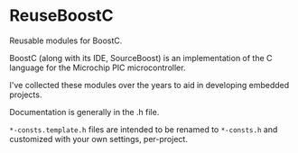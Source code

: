 # ReuseBoostC

Reusable modules for BoostC.

BoostC (along with its IDE, SourceBoost) is an implementation of the C language for the Microchip PIC microcontroller.

I've collected these modules over the years to aid in developing embedded projects.

Documentation is generally in the .h file.

`*-consts.template.h` files are intended to be renamed to `*-consts.h` and customized with your own settings, per-project.